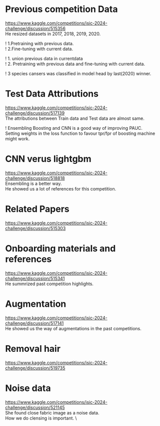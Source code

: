 
# Previous competition Data
https://www.kaggle.com/competitions/isic-2024-challenge/discussion/515356 \
He resized datasets in 2017, 2018, 2019, 2020.

! 1.Pretraining with previous data.\
! 2.Fine-tuning with current data.

! 1. union previous data in currentdata\
! 2. Pretraining with previous data and fine-tuning with current data.

! 3 species cansers was classified in model head by last(2020) winner.

# Test Data Attributions
https://www.kaggle.com/competitions/isic-2024-challenge/discussion/517139 \
The attributions between Train data and Test data are almost same.

! Ensembling Boosting and CNN is a good way of improving PAUC.\
Setting weights in the loss function to favour tpr/fpr of boosting machine might work.

# CNN verus lightgbm
https://www.kaggle.com/competitions/isic-2024-challenge/discussion/518818 \
Ensembling is a better way. \
He showed us a lot of references for this competition.

# Related Papers
https://www.kaggle.com/competitions/isic-2024-challenge/discussion/515303

# Onboarding materials and references
https://www.kaggle.com/competitions/isic-2024-challenge/discussion/515341 \
He summrized past competition highlights.

# Augmentation 
https://www.kaggle.com/competitions/isic-2024-challenge/discussion/517141 \
He showed us the way of augmentations in the past competitions.

# Removal hair
https://www.kaggle.com/competitions/isic-2024-challenge/discussion/519735

# Noise data
https://www.kaggle.com/competitions/isic-2024-challenge/discussion/521145 \
She found close fabric image as a noise data. \
How we do clensing is important. \


